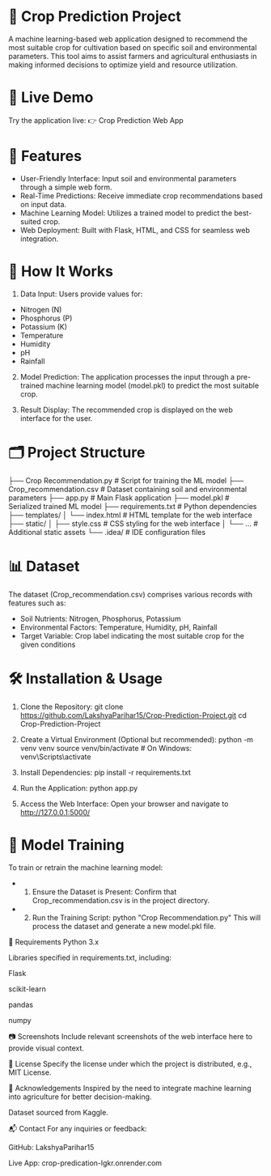 # 🌾 Crop Prediction Project
A machine learning-based web application designed to recommend the most suitable crop for cultivation based on specific soil and environmental parameters. This tool aims to assist farmers and agricultural enthusiasts in making informed decisions to optimize yield and resource utilization.

# 🔗 Live Demo
Try the application live:
👉 Crop Prediction Web App

# 🚀 Features
- User-Friendly Interface: Input soil and environmental parameters through a simple web form.
- Real-Time Predictions: Receive immediate crop recommendations based on input data.
- Machine Learning Model: Utilizes a trained model to predict the best-suited crop.
- Web Deployment: Built with Flask, HTML, and CSS for seamless web integration.

# 🧠 How It Works
1. Data Input: Users provide values for:
  - Nitrogen (N)
  - Phosphorus (P)
  - Potassium (K)
  - Temperature
  - Humidity
  - pH
  - Rainfall

2. Model Prediction: The application processes the input through a pre-trained machine learning model (model.pkl) to predict the most suitable crop.

3. Result Display: The recommended crop is displayed on the web interface for the user.

# 🗂️ Project Structure
├── Crop Recommendation.py       # Script for training the ML model
├── Crop_recommendation.csv      # Dataset containing soil and environmental parameters
├── app.py                       # Main Flask application
├── model.pkl                    # Serialized trained ML model
├── requirements.txt             # Python dependencies
├── templates/
│   └── index.html               # HTML template for the web interface
├── static/
│   ├── style.css                # CSS styling for the web interface
│   └── ...                      # Additional static assets
└── .idea/                       # IDE configuration files

# 📊 Dataset
The dataset (Crop_recommendation.csv) comprises various records with features such as:
- Soil Nutrients: Nitrogen, Phosphorus, Potassium
- Environmental Factors: Temperature, Humidity, pH, Rainfall
- Target Variable: Crop label indicating the most suitable crop for the given conditions

# 🛠️ Installation & Usage
1. Clone the Repository:
git clone https://github.com/LakshyaParihar15/Crop-Prediction-Project.git
cd Crop-Prediction-Project

2. Create a Virtual Environment (Optional but recommended):
python -m venv venv
source venv/bin/activate  # On Windows: venv\Scripts\activate

3. Install Dependencies:
pip install -r requirements.txt

4. Run the Application:
python app.py

5. Access the Web Interface:
Open your browser and navigate to http://127.0.0.1:5000/

# 🤖 Model Training
To train or retrain the machine learning model:
- 1. Ensure the Dataset is Present: Confirm that Crop_recommendation.csv is in the project directory.
- 2. Run the Training Script:
python "Crop Recommendation.py"
This will process the dataset and generate a new model.pkl file.

📌 Requirements
Python 3.x

Libraries specified in requirements.txt, including:

Flask

scikit-learn

pandas

numpy

📷 Screenshots
Include relevant screenshots of the web interface here to provide visual context.

📄 License
Specify the license under which the project is distributed, e.g., MIT License.

🙌 Acknowledgements
Inspired by the need to integrate machine learning into agriculture for better decision-making.

Dataset sourced from Kaggle.

📬 Contact
For any inquiries or feedback:

GitHub: LakshyaParihar15

Live App: crop-predication-lgkr.onrender.com

